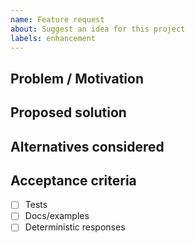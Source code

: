 ```yaml
---
name: Feature request
about: Suggest an idea for this project
labels: enhancement
---
```


## Problem / Motivation

## Proposed solution

## Alternatives considered

## Acceptance criteria
- [ ] Tests
- [ ] Docs/examples
- [ ] Deterministic responses
